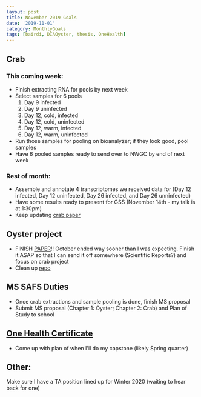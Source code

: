 ```yaml
---
layout: post
title: November 2019 Goals
date: '2019-11-01'
category: MonthlyGoals
tags: [bairdi, DIAOyster, thesis, OneHealth]
---
```


## Crab
### This coming week:    
- Finish extracting RNA for pools by next week
- Select samples for 6 pools
    1. Day 9 infected
    2. Day 9 uninfected
    3. Day 12, cold, infected
    4. Day 12, cold, uninfected
    5. Day 12, warm, infected
    6. Day 12, warm, uninfected
- Run those samples for pooling on bioanalyzer; if they look good, pool samples
- Have 6 pooled samples ready to send over to NWGC by end of next week 

### Rest of month:     
- Assemble and annotate 4 transcriptomes we received data for (Day 12 infected, Day 12 uninfected, Day 26 infected, and Day 26 unninfected)
- Have some results ready to present for GSS (November 14th - my talk is at 1:30pm)    
- Keep updating [crab paper](https://docs.google.com/document/d/1xZjT_2ix39jhFGhPjUqjOIubCEZfnl9yDddIjR3nY38/edit)     

## Oyster project
- FINISH [PAPER](https://docs.google.com/document/d/1OaYNzlOJr5QibCYt8--GMNGvXlzHPR9_daCkNUVkj-U/edit)!! October ended way sooner than I was expecting. Finish it ASAP so that I can send it off somewhere (Scientific Reports?) and focus on crab project 
- Clean up [repo](https://github.com/grace-ac/paper-pacific.oyster-larvae)

## MS SAFS Duties
- Once crab extractions and sample pooling is done, finish MS proposal
- Submit MS proposal (Chapter 1: Oyster; Chapter 2: Crab) and Plan of Study to school

## [One Health Certificate](https://deohs.washington.edu/cohr/graduate-certificate-one-health)
- Come up with plan of when I'll do my capstone (likely Spring quarter)

## Other: 
Make sure I have a TA position lined up for Winter 2020 (waiting to hear back for one) 
